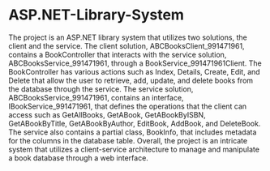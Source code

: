 # ASP.NET-Library-System
The project is an ASP.NET library system that utilizes two solutions, the client and the service. The client solution, ABCBooksClient_991471961, contains a BookController that interacts with the service solution, ABCBooksService_991471961, through a BookService_991471961Client. The BookController has various actions such as Index, Details, Create, Edit, and Delete that allow the user to retrieve, add, update, and delete books from the database through the service. The service solution, ABCBooksService_991471961, contains an interface, IBookService_991471961, that defines the operations that the client can access such as GetAllBooks, GetABook, GetABookByISBN, GetABookByTitle, GetABookByAuthor, EditBook, AddBook, and DeleteBook. The service also contains a partial class, BookInfo, that includes metadata for the columns in the database table. Overall, the project is an intricate system that utilizes a client-service architecture to manage and manipulate a book database through a web interface.

